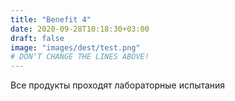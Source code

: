 ```yaml
---
title: "Benefit 4"
date: 2020-09-28T10:18:30+03:00
draft: false 
image: "images/dest/test.png"
# DON'T CHANGE THE LINES ABOVE!
---
```


Все продукты проходят лабораторные испытания
